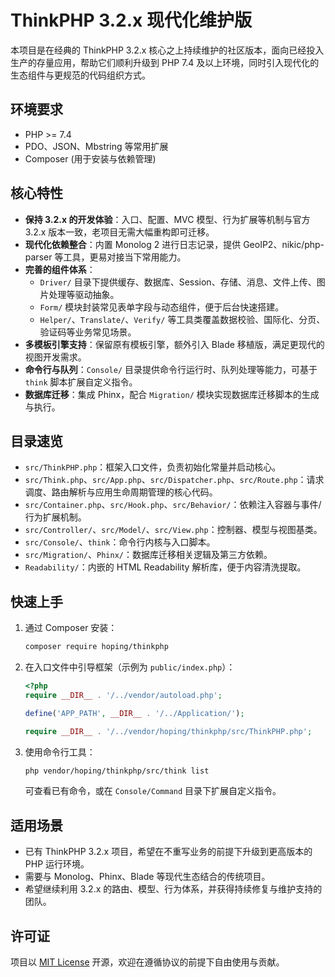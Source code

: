 # ThinkPHP 3.2.x 现代化维护版

本项目是在经典的 ThinkPHP 3.2.x 核心之上持续维护的社区版本，面向已经投入生产的存量应用，帮助它们顺利升级到 PHP 7.4 及以上环境，同时引入现代化的生态组件与更规范的代码组织方式。

## 环境要求

- PHP \>= 7.4
- PDO、JSON、Mbstring 等常用扩展
- Composer (用于安装与依赖管理)

## 核心特性

- **保持 3.2.x 的开发体验**：入口、配置、MVC 模型、行为扩展等机制与官方 3.2.x 版本一致，老项目无需大幅重构即可迁移。
- **现代化依赖整合**：内置 Monolog 2 进行日志记录，提供 GeoIP2、nikic/php-parser 等工具，更易对接当下常用能力。
- **完善的组件体系**：
  - `Driver/` 目录下提供缓存、数据库、Session、存储、消息、文件上传、图片处理等驱动抽象。
  - `Form/` 模块封装常见表单字段与动态组件，便于后台快速搭建。
  - `Helper/`、`Translate/`、`Verify/` 等工具类覆盖数据校验、国际化、分页、验证码等业务常见场景。
- **多模板引擎支持**：保留原有模板引擎，额外引入 Blade 移植版，满足更现代的视图开发需求。
- **命令行与队列**：`Console/` 目录提供命令行运行时、队列处理等能力，可基于 `think` 脚本扩展自定义指令。
- **数据库迁移**：集成 Phinx，配合 `Migration/` 模块实现数据库迁移脚本的生成与执行。

## 目录速览

- `src/ThinkPHP.php`：框架入口文件，负责初始化常量并启动核心。
- `src/Think.php`、`src/App.php`、`src/Dispatcher.php`、`src/Route.php`：请求调度、路由解析与应用生命周期管理的核心代码。
- `src/Container.php`、`src/Hook.php`、`src/Behavior/`：依赖注入容器与事件/行为扩展机制。
- `src/Controller/`、`src/Model/`、`src/View.php`：控制器、模型与视图基类。
- `src/Console/`、`think`：命令行内核与入口脚本。
- `src/Migration/`、`Phinx/`：数据库迁移相关逻辑及第三方依赖。
- `Readability/`：内嵌的 HTML Readability 解析库，便于内容清洗提取。

## 快速上手

1. 通过 Composer 安装：

   ```bash
   composer require hoping/thinkphp
   ```

2. 在入口文件中引导框架（示例为 `public/index.php`）：

   ```php
   <?php
   require __DIR__ . '/../vendor/autoload.php';

   define('APP_PATH', __DIR__ . '/../Application/');

   require __DIR__ . '/../vendor/hoping/thinkphp/src/ThinkPHP.php';
   ```

3. 使用命令行工具：

   ```bash
   php vendor/hoping/thinkphp/src/think list
   ```

   可查看已有命令，或在 `Console/Command` 目录下扩展自定义指令。

## 适用场景

- 已有 ThinkPHP 3.2.x 项目，希望在不重写业务的前提下升级到更高版本的 PHP 运行环境。
- 需要与 Monolog、Phinx、Blade 等现代生态结合的传统项目。
- 希望继续利用 3.2.x 的路由、模型、行为体系，并获得持续修复与维护支持的团队。

## 许可证

项目以 [MIT License](./LICENSE) 开源，欢迎在遵循协议的前提下自由使用与贡献。
